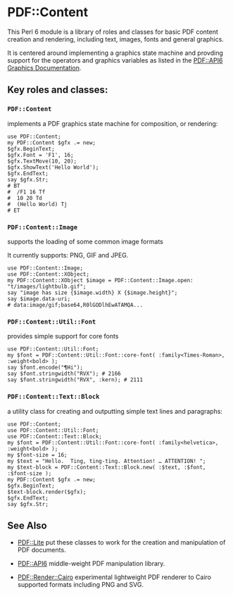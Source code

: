 # PDF::Content

This Perl 6 module is a library of roles and classes for basic PDF content creation and rendering, including text, images, fonts and general graphics.

It is centered around implementing a graphics state machine and provding support for the operators and graphics variables
as listed in the [PDF::API6 Graphics Documentation](https://github.com/p6-pdf/PDF-API6#appendix-i-graphics).

## Key roles and classes:

### `PDF::Content`
implements a PDF graphics state machine for composition, or rendering:
```
use PDF::Content;
my PDF::Content $gfx .= new;
$gfx.BeginText;
$gfx.Font = 'F1', 16;
$gfx.TextMove(10, 20);
$gfx.ShowText('Hello World');
$gfx.EndText;
say $gfx.Str;
# BT
#  /F1 16 Tf
#  10 20 Td
#  (Hello World) Tj
# ET
```

### `PDF::Content::Image`
supports the loading of some common image formats

It currently supports: PNG, GIF and JPEG.

```
use PDF::Content::Image;
use PDF::Content::XObject;
my PDF::Content::XObject $image = PDF::Content::Image.open: "t/images/lightbulb.gif";
say "image has size {$image.width} X {$image.height}";
say $image.data-uri;
# data:image/gif;base64,R0lGODlhEwATAMQA...
```

### `PDF::Content::Util::Font`
provides simple support for core fonts

```
use PDF::Content::Util::Font;
my $font = PDF::Content::Util::Font::core-font( :family<Times-Roman>, :weight<bold> );
say $font.encode("¶Hi");
say $font.stringwidth("RVX"); # 2166
say $font.stringwidth("RVX", :kern); # 2111
```

### `PDF::Content::Text::Block`
a utility class for creating and outputting simple text lines and paragraphs:

```
use PDF::Content;
use PDF::Content::Util::Font;
use PDF::Content::Text::Block;
my $font = PDF::Content::Util::Font::core-font( :family<helvetica>, :weight<bold> );
my $font-size = 16;
my $text = "Hello.  Ting, ting-ting. Attention! … ATTENTION! ";
my $text-block = PDF::Content::Text::Block.new( :$text, :$font, :$font-size );
my PDF::Content $gfx .= new;
$gfx.BeginText;
$text-block.render($gfx);
$gfx.EndText;
say $gfx.Str;
```

## See Also

- [PDF::Lite](https://github.com/p6-pdf/PDF-Lite-p6) put these classes to work for the creation and manipulation of PDF documents.

- [PDF::API6](https://github.com/p6-pdf/PDF-API6) middle-weight PDF manipulation library.

- [PDF::Render::Cairo](https://github.com/p6-pdf/PDF-Render-Cairo-p6)  experimental lightweight PDF renderer to Cairo supported formats including PNG and SVG.



